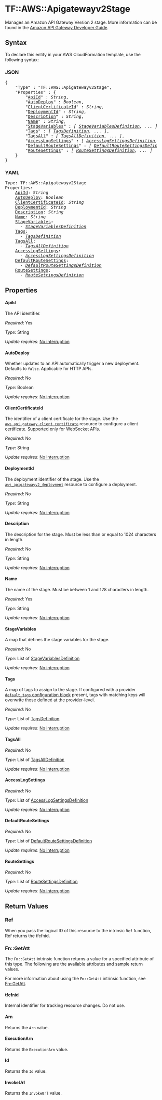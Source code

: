 # TF::AWS::Apigatewayv2Stage

Manages an Amazon API Gateway Version 2 stage.
More information can be found in the [Amazon API Gateway Developer Guide](https://docs.aws.amazon.com/apigateway/latest/developerguide/apigateway-websocket-api.html).

## Syntax

To declare this entity in your AWS CloudFormation template, use the following syntax:

### JSON

<pre>
{
    "Type" : "TF::AWS::Apigatewayv2Stage",
    "Properties" : {
        "<a href="#apiid" title="ApiId">ApiId</a>" : <i>String</i>,
        "<a href="#autodeploy" title="AutoDeploy">AutoDeploy</a>" : <i>Boolean</i>,
        "<a href="#clientcertificateid" title="ClientCertificateId">ClientCertificateId</a>" : <i>String</i>,
        "<a href="#deploymentid" title="DeploymentId">DeploymentId</a>" : <i>String</i>,
        "<a href="#description" title="Description">Description</a>" : <i>String</i>,
        "<a href="#name" title="Name">Name</a>" : <i>String</i>,
        "<a href="#stagevariables" title="StageVariables">StageVariables</a>" : <i>[ <a href="stagevariablesdefinition.md">StageVariablesDefinition</a>, ... ]</i>,
        "<a href="#tags" title="Tags">Tags</a>" : <i>[ <a href="tagsdefinition.md">TagsDefinition</a>, ... ]</i>,
        "<a href="#tagsall" title="TagsAll">TagsAll</a>" : <i>[ <a href="tagsalldefinition.md">TagsAllDefinition</a>, ... ]</i>,
        "<a href="#accesslogsettings" title="AccessLogSettings">AccessLogSettings</a>" : <i>[ <a href="accesslogsettingsdefinition.md">AccessLogSettingsDefinition</a>, ... ]</i>,
        "<a href="#defaultroutesettings" title="DefaultRouteSettings">DefaultRouteSettings</a>" : <i>[ <a href="defaultroutesettingsdefinition.md">DefaultRouteSettingsDefinition</a>, ... ]</i>,
        "<a href="#routesettings" title="RouteSettings">RouteSettings</a>" : <i>[ <a href="routesettingsdefinition.md">RouteSettingsDefinition</a>, ... ]</i>
    }
}
</pre>

### YAML

<pre>
Type: TF::AWS::Apigatewayv2Stage
Properties:
    <a href="#apiid" title="ApiId">ApiId</a>: <i>String</i>
    <a href="#autodeploy" title="AutoDeploy">AutoDeploy</a>: <i>Boolean</i>
    <a href="#clientcertificateid" title="ClientCertificateId">ClientCertificateId</a>: <i>String</i>
    <a href="#deploymentid" title="DeploymentId">DeploymentId</a>: <i>String</i>
    <a href="#description" title="Description">Description</a>: <i>String</i>
    <a href="#name" title="Name">Name</a>: <i>String</i>
    <a href="#stagevariables" title="StageVariables">StageVariables</a>: <i>
      - <a href="stagevariablesdefinition.md">StageVariablesDefinition</a></i>
    <a href="#tags" title="Tags">Tags</a>: <i>
      - <a href="tagsdefinition.md">TagsDefinition</a></i>
    <a href="#tagsall" title="TagsAll">TagsAll</a>: <i>
      - <a href="tagsalldefinition.md">TagsAllDefinition</a></i>
    <a href="#accesslogsettings" title="AccessLogSettings">AccessLogSettings</a>: <i>
      - <a href="accesslogsettingsdefinition.md">AccessLogSettingsDefinition</a></i>
    <a href="#defaultroutesettings" title="DefaultRouteSettings">DefaultRouteSettings</a>: <i>
      - <a href="defaultroutesettingsdefinition.md">DefaultRouteSettingsDefinition</a></i>
    <a href="#routesettings" title="RouteSettings">RouteSettings</a>: <i>
      - <a href="routesettingsdefinition.md">RouteSettingsDefinition</a></i>
</pre>

## Properties

#### ApiId

The API identifier.

_Required_: Yes

_Type_: String

_Update requires_: [No interruption](https://docs.aws.amazon.com/AWSCloudFormation/latest/UserGuide/using-cfn-updating-stacks-update-behaviors.html#update-no-interrupt)

#### AutoDeploy

Whether updates to an API automatically trigger a new deployment. Defaults to `false`. Applicable for HTTP APIs.

_Required_: No

_Type_: Boolean

_Update requires_: [No interruption](https://docs.aws.amazon.com/AWSCloudFormation/latest/UserGuide/using-cfn-updating-stacks-update-behaviors.html#update-no-interrupt)

#### ClientCertificateId

The identifier of a client certificate for the stage. Use the [`aws_api_gateway_client_certificate`](/docs/providers/aws/r/api_gateway_client_certificate.html) resource to configure a client certificate.
Supported only for WebSocket APIs.

_Required_: No

_Type_: String

_Update requires_: [No interruption](https://docs.aws.amazon.com/AWSCloudFormation/latest/UserGuide/using-cfn-updating-stacks-update-behaviors.html#update-no-interrupt)

#### DeploymentId

The deployment identifier of the stage. Use the [`aws_apigatewayv2_deployment`](/docs/providers/aws/r/apigatewayv2_deployment.html) resource to configure a deployment.

_Required_: No

_Type_: String

_Update requires_: [No interruption](https://docs.aws.amazon.com/AWSCloudFormation/latest/UserGuide/using-cfn-updating-stacks-update-behaviors.html#update-no-interrupt)

#### Description

The description for the stage. Must be less than or equal to 1024 characters in length.

_Required_: No

_Type_: String

_Update requires_: [No interruption](https://docs.aws.amazon.com/AWSCloudFormation/latest/UserGuide/using-cfn-updating-stacks-update-behaviors.html#update-no-interrupt)

#### Name

The name of the stage. Must be between 1 and 128 characters in length.

_Required_: Yes

_Type_: String

_Update requires_: [No interruption](https://docs.aws.amazon.com/AWSCloudFormation/latest/UserGuide/using-cfn-updating-stacks-update-behaviors.html#update-no-interrupt)

#### StageVariables

A map that defines the stage variables for the stage.

_Required_: No

_Type_: List of <a href="stagevariablesdefinition.md">StageVariablesDefinition</a>

_Update requires_: [No interruption](https://docs.aws.amazon.com/AWSCloudFormation/latest/UserGuide/using-cfn-updating-stacks-update-behaviors.html#update-no-interrupt)

#### Tags

A map of tags to assign to the stage. If configured with a provider [`default_tags` configuration block](/docs/providers/aws/index.html#default_tags-configuration-block) present, tags with matching keys will overwrite those defined at the provider-level.

_Required_: No

_Type_: List of <a href="tagsdefinition.md">TagsDefinition</a>

_Update requires_: [No interruption](https://docs.aws.amazon.com/AWSCloudFormation/latest/UserGuide/using-cfn-updating-stacks-update-behaviors.html#update-no-interrupt)

#### TagsAll

_Required_: No

_Type_: List of <a href="tagsalldefinition.md">TagsAllDefinition</a>

_Update requires_: [No interruption](https://docs.aws.amazon.com/AWSCloudFormation/latest/UserGuide/using-cfn-updating-stacks-update-behaviors.html#update-no-interrupt)

#### AccessLogSettings

_Required_: No

_Type_: List of <a href="accesslogsettingsdefinition.md">AccessLogSettingsDefinition</a>

_Update requires_: [No interruption](https://docs.aws.amazon.com/AWSCloudFormation/latest/UserGuide/using-cfn-updating-stacks-update-behaviors.html#update-no-interrupt)

#### DefaultRouteSettings

_Required_: No

_Type_: List of <a href="defaultroutesettingsdefinition.md">DefaultRouteSettingsDefinition</a>

_Update requires_: [No interruption](https://docs.aws.amazon.com/AWSCloudFormation/latest/UserGuide/using-cfn-updating-stacks-update-behaviors.html#update-no-interrupt)

#### RouteSettings

_Required_: No

_Type_: List of <a href="routesettingsdefinition.md">RouteSettingsDefinition</a>

_Update requires_: [No interruption](https://docs.aws.amazon.com/AWSCloudFormation/latest/UserGuide/using-cfn-updating-stacks-update-behaviors.html#update-no-interrupt)

## Return Values

### Ref

When you pass the logical ID of this resource to the intrinsic `Ref` function, Ref returns the tfcfnid.

### Fn::GetAtt

The `Fn::GetAtt` intrinsic function returns a value for a specified attribute of this type. The following are the available attributes and sample return values.

For more information about using the `Fn::GetAtt` intrinsic function, see [Fn::GetAtt](https://docs.aws.amazon.com/AWSCloudFormation/latest/UserGuide/intrinsic-function-reference-getatt.html).

#### tfcfnid

Internal identifier for tracking resource changes. Do not use.

#### Arn

Returns the <code>Arn</code> value.

#### ExecutionArn

Returns the <code>ExecutionArn</code> value.

#### Id

Returns the <code>Id</code> value.

#### InvokeUrl

Returns the <code>InvokeUrl</code> value.

